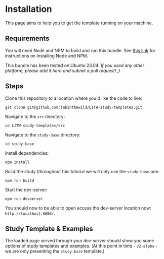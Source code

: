 # Installation

This page aims to help you to get the template running on your machine.

## Requirements

You will need Node and NPM to build and run this bundle. See [this link](https://nodejs.org/en/) for instructions on installing Node and NPM.

This bundle has been tested on Ubuntu 23.04.
*If you used any other platform, please add it here and submit a pull request! ;)*


## Steps

Clone this repository to a location where you'd like the code to live:
```
git clone git@github.com:labinthewild/LITW-study-templates.git
```
Navigate to the `src` directory:
```
cd LITW-study-templates/src
```
Navigate to the `study-base` directory:
```
cd study-base
```
Install dependencies:
```
npm install
```
Build the study (throughout this tutorial we will only use the `study-base` one:
```
npm run build
```

Start the dev-server:
```
npm run devserver
```
You should now to be able to open access the dev-server location now: `http://localhost:8080/`.

## Study Template & Examples

The loaded page served through your dev-server should show you some options of study templates and examples.
(At this point in time - `V2-alpha` - we are only presenting the `study-base` template.)


